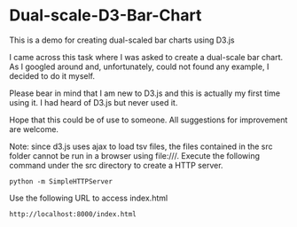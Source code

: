 Dual-scale-D3-Bar-Chart
========================

This is a demo for creating dual-scaled bar charts using D3.js

I came across this task where I was asked to create a dual-scale bar chart. As I googled around and, unfortunately, could not found any example, I decided to do it myself.

Please bear in mind that I am new to D3.js and this is actually my first time using it. I had heard of D3.js but never used it.

Hope that this could be of use to someone. All suggestions for improvement are welcome.

Note: since d3.js uses ajax to load tsv files, the files contained in the src folder cannot be run in a browser using file:///. Execute the following command under the src directory to create a HTTP server.

    python -m SimpleHTTPServer

Use the following URL to access index.html

    http://localhost:8000/index.html
